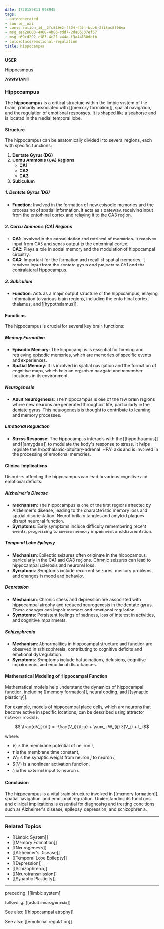 ```yaml
---
date: 1720159811.998945
tags:
- autogenerated
- source__oai
- conversation_id__5fc81962-ff54-4304-bcb8-5318ac8f08ea
- msg_aaa2e603-4868-4b86-9dd7-2da05537ef57
- msg_e69cd292-c583-4c21-a44a-f3a44780defb
- colorclass/emotional-regulation
title: hippocampus
---
```


**USER**

Hippocampus


**ASSISTANT**

### Hippocampus

The **hippocampus** is a critical structure within the limbic system of the brain, primarily associated with [[memory formation]], spatial navigation, and the regulation of emotional responses. It is shaped like a seahorse and is located in the medial temporal lobe.

#### Structure

The hippocampus can be anatomically divided into several regions, each with specific functions:

1. **Dentate Gyrus (DG)**
2. **Cornu Ammonis (CA) Regions**
   - **CA1**
   - **CA2**
   - **CA3**
3. **Subiculum**

##### 1. Dentate Gyrus (DG)

- **Function**: Involved in the formation of new episodic memories and the processing of spatial information. It acts as a gateway, receiving input from the entorhinal cortex and relaying it to the CA3 region.

##### 2. Cornu Ammonis (CA) Regions

- **CA1**: Involved in the consolidation and retrieval of memories. It receives input from CA3 and sends output to the entorhinal cortex.
- **CA2**: Plays a role in social memory and the modulation of hippocampal circuitry.
- **CA3**: Important for the formation and recall of spatial memories. It receives input from the dentate gyrus and projects to CA1 and the contralateral hippocampus.

##### 3. Subiculum

- **Function**: Acts as a major output structure of the hippocampus, relaying information to various brain regions, including the entorhinal cortex, thalamus, and [[hypothalamus]].

#### Functions

The hippocampus is crucial for several key brain functions:

##### Memory Formation

- **Episodic Memory**: The hippocampus is essential for forming and retrieving episodic memories, which are memories of specific events and experiences.
- **Spatial Memory**: It is involved in spatial navigation and the formation of cognitive maps, which help an organism navigate and remember locations in its environment.

##### Neurogenesis

- **Adult Neurogenesis**: The hippocampus is one of the few brain regions where new neurons are generated throughout life, particularly in the dentate gyrus. This neurogenesis is thought to contribute to learning and memory processes.

##### Emotional Regulation

- **Stress Response**: The hippocampus interacts with the [[hypothalamus]] and [[amygdala]] to modulate the body's response to stress. It helps regulate the hypothalamic-pituitary-adrenal (HPA) axis and is involved in the processing of emotional memories.

#### Clinical Implications

Disorders affecting the hippocampus can lead to various cognitive and emotional deficits:

##### Alzheimer's Disease

- **Mechanism**: The hippocampus is one of the first regions affected by Alzheimer's disease, leading to the characteristic memory loss and spatial disorientation. Neurofibrillary tangles and amyloid plaques disrupt neuronal function.
- **Symptoms**: Early symptoms include difficulty remembering recent events, progressing to severe memory impairment and disorientation.

##### Temporal Lobe Epilepsy

- **Mechanism**: Epileptic seizures often originate in the hippocampus, particularly in the CA1 and CA3 regions. Chronic seizures can lead to hippocampal sclerosis and neuronal loss.
- **Symptoms**: Symptoms include recurrent seizures, memory problems, and changes in mood and behavior.

##### Depression

- **Mechanism**: Chronic stress and depression are associated with hippocampal atrophy and reduced neurogenesis in the dentate gyrus. These changes can impair memory and emotional regulation.
- **Symptoms**: Persistent feelings of sadness, loss of interest in activities, and cognitive impairments.

##### Schizophrenia

- **Mechanism**: Abnormalities in hippocampal structure and function are observed in schizophrenia, contributing to cognitive deficits and emotional dysregulation.
- **Symptoms**: Symptoms include hallucinations, delusions, cognitive impairments, and emotional disturbances.

#### Mathematical Modeling of Hippocampal Function

Mathematical models help understand the dynamics of hippocampal function, including [[memory formation]], neural coding, and [[synaptic plasticity]].

For example, models of hippocampal place cells, which are neurons that become active in specific locations, can be described using attractor network models:

$$
\frac{dV_i}{dt} = -\frac{V_i}{\tau} + \sum_j W_{ij} S(V_j) + I_i
$$

where:
- $V_i$ is the membrane potential of neuron $i$,
- $\tau$ is the membrane time constant,
- $W_{ij}$ is the synaptic weight from neuron $j$ to neuron $i$,
- $S(V_j)$ is a nonlinear activation function,
- $I_i$ is the external input to neuron $i$.

#### Conclusion

The hippocampus is a vital brain structure involved in [[memory formation]], spatial navigation, and emotional regulation. Understanding its functions and clinical implications is essential for diagnosing and treating conditions such as Alzheimer's disease, epilepsy, depression, and schizophrenia.

---

### Related Topics

- [[Limbic System]]
- [[Memory Formation]]
- [[Neurogenesis]]
- [[Alzheimer's Disease]]
- [[Temporal Lobe Epilepsy]]
- [[Depression]]
- [[Schizophrenia]]
- [[Neurotransmission]]
- [[Synaptic Plasticity]]


---

preceding: [[limbic system]]  


following: [[adult neurogenesis]]

See also: [[hippocampal atrophy]]


See also: [[emotional regulation]]